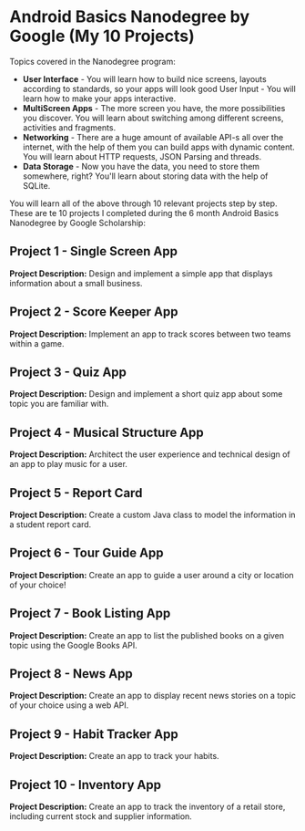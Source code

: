 # Android Basics Nanodegree by Google (My 10 Projects)

Topics covered in the Nanodegree program:

* **User Interface** - You will learn how to build nice screens, layouts according to standards, so your apps will look good
User Input - You will learn how to make your apps interactive.
* **MultiScreen Apps** - The more screen you have, the more possibilities you discover. You will learn about switching among different screens, activities and fragments.
* **Networking** - There are a huge amount of available API-s all over the internet, with the help of them you can build apps with dynamic content. You will learn about HTTP requests, JSON Parsing and threads.
* **Data Storage** - Now you have the data, you need to store them somewhere, right? You'll learn about storing data with the help of SQLite.

You will learn all of the above through 10 relevant projects step by step. These are te 10 projects I completed during the 6 month Android Basics Nanodegree by Google Scholarship:

## Project 1 - Single Screen App

**Project Description:** Design and implement a simple app that displays information about a small business.

## Project 2 - Score Keeper App
**Project Description:** Implement an app to track scores between two teams within a game.

## Project 3 - Quiz App
**Project Description:** Design and implement a short quiz app about some topic you are familiar with.

## Project 4 - Musical Structure App
**Project Description:** Architect the user experience and technical design of an app to play music for a user.

## Project 5 - Report Card
**Project Description:** Create a custom Java class to model the information in a student report card.

## Project 6 - Tour Guide App
**Project Description:** Create an app to guide a user around a city or location of your choice!

## Project  7 - Book Listing App
**Project Description:** Create an app to list the published books on a given topic using the Google Books API.

## Project  8 - News App
**Project Description:** Create an app to display recent news stories on a topic of your choice using a web API.

## Project 9 - Habit Tracker App
**Project Description:** Create an app to track your habits.

## Project 10 - Inventory App
**Project Description:** Create an app to track the inventory of a retail store, including current stock and supplier information.
